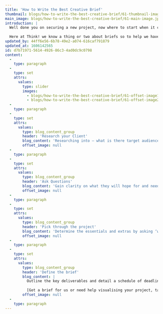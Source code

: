 ```yaml
---
title: 'How to Write the Best Creative Brief'
thumbnail: blogs/how-to-write-the-best-creative-brief/61-thumbnail-image.jpg
main_image: blogs/how-to-write-the-best-creative-brief/61-main-image.jpg
introduction: |
  Well done you on securing a new project, now where to start when it comes to drawing up a brief and why it’s important to have one. Having a written document outlining all aspects of the project will eliminate any uncertainty of deliverables and expectations of the project and outcome for both parties when entering into an agreement. It can also be useful to review the projects progression since the initial agreement and if the project has evolved into something different than to what was first put forward.
  
  Here at Think! we know a thing or two about briefs so to help we have put together a short guide (Let’s keep it brief).
updated_by: 44ff6e56-6b78-49e2-a074-616caf791879
updated_at: 1606142565
id: d7b71971-5614-4926-86c3-4ad0dc9c0798
content:
  -
    type: paragraph
  -
    type: set
    attrs:
      values:
        type: slider
        images:
          - blogs/how-to-write-the-best-creative-brief/61-offset-image1.jpg
          - blogs/how-to-write-the-best-creative-brief/61-offset-image2.jpg
  -
    type: paragraph
  -
    type: set
    attrs:
      values:
        type: blog_content_group
        header: 'Research your Client'
        blog_content: 'Researching into – what is there target audience? what brand values do they hold? What service do they provide and what is their USP (unique selling point) will give you the idea of who and what they are and how things can be improved by yourself. Getting to know your clients needs over their wants will get the results the client can measure and enable a successful outcome, potentially achieving a retainable relationship for the future.'
        offset_image: null
  -
    type: paragraph
  -
    type: set
    attrs:
      values:
        type: blog_content_group
        header: 'Ask Questions'
        blog_content: 'Gain clarity on what they will hope for and need in the future, this can give you an advantage on what to do now in preparation. Find out what it is they want to achieve considering their future plan and what may be needed in any future briefs and projects. By asking questions you will learn more about the client so you can define what they need and expect from you and the work you are creating. Be open to the client asking questions of you too, be prepared to answer with the correct capability.'
        offset_image: null
  -
    type: paragraph
  -
    type: set
    attrs:
      values:
        type: blog_content_group
        header: 'Pick through the project'
        blog_content: 'Determine the essentials and extras by asking ‘what do they want?’ and ‘what do they need?’ here you can input your professional advice into the job. The client will likely return in the future based on trust and build a relationship through these extras you offer. A case of reading through everything outlined and then reading between the lines give the potential to offer more understanding.'
        offset_image: null
  -
    type: paragraph
  -
    type: set
    attrs:
      values:
        type: blog_content_group
        header: 'Define the brief'
        blog_content: |
          Outline the key deliverables and detail a schedule of deadline dates and reviews with timescales for budget planning and costs of the project. Having this in writing will keep both you and the client in good communication throughout with an agreed upon plan including of expectations to be met by both parties.
          
          [Got a brief for us or need help visualising your project, talk to us today.](/contact)
        offset_image: null
  -
    type: paragraph
---
```

